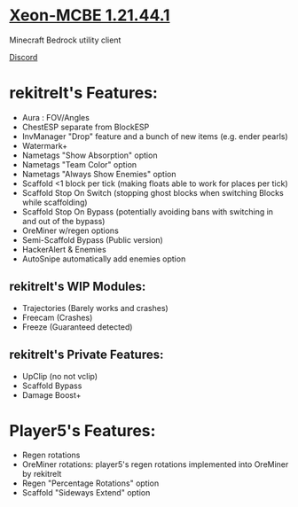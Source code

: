 # [Xeon-MCBE 1.21.44.1](https://github.com/rekitrelt/Xeon-MCBE/releases/latest/download/Xeon.dll)
Minecraft Bedrock utility client

[Discord](https://discord.gg/N9rvmmXVR2)

# rekitrelt's Features:
- Aura : FOV/Angles
- ChestESP separate from BlockESP
- InvManager "Drop" feature and a bunch of new items (e.g. ender pearls)
- Watermark+
- Nametags "Show Absorption" option
- Nametags "Team Color" option
- Nametags "Always Show Enemies" option
- Scaffold <1 block per tick (making floats able to work for places per tick)
- Scaffold Stop On Switch (stopping ghost blocks when switching Blocks while scaffolding)
- Scaffold Stop On Bypass (potentially avoiding bans with switching in and out of the bypass)
- OreMiner w/regen options
- Semi-Scaffold Bypass (Public version)
- HackerAlert & Enemies
- AutoSnipe automatically add enemies option
## rekitrelt's WIP Modules:
- Trajectories (Barely works and crashes)
- Freecam (Crashes)
- Freeze (Guaranteed detected)
## rekitrelt's Private Features:
- UpClip (no not vclip)
- Scaffold Bypass
- Damage Boost+
  
# Player5's Features:
- Regen rotations
- OreMiner rotations: player5's regen rotations implemented into OreMiner by rekitrelt
- Regen "Percentage Rotations" option
- Scaffold "Sideways Extend" option

